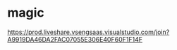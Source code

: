 # magic

https://prod.liveshare.vsengsaas.visualstudio.com/join?A9919DA46DA2FAC07055E306E40F60F1F14F
